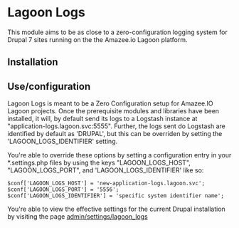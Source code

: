 # Lagoon Logs

This module aims to be as close to a zero-configuration logging system for Drupal 7 sites running on the the Amazee.io Lagoon platform.


## Installation


## Use/configuration

Lagoon Logs is meant to be a Zero Configuration setup for Amazee.IO Lagoon projects.
Once the prerequisite modules and libraries have been installed,
it will, by default send its logs to a Logstash instance at "application-logs.lagoon.svc:5555".
Further, the logs sent do Logstash are identified by default as 'DRUPAL', but this can be overriden by setting
the 'LAGOON_LOGS_IDENTIFIER' setting.

You're able to override these options by setting a configuration entry in your *.settings.php files by using the keys "LAGOON_LOGS_HOST",
 "LAGOON_LOGS_PORT", and 'LAGOON_LOGS_IDENTIFIER' like so:
 
```
$conf['LAGOON_LOGS_HOST'] = 'new-application-logs.lagoon.svc';
$conf['LAGOON_LOGS_PORT'] = '5556';
$conf['LAGOON_LOGS_IDENTIFIER'] = 'specific system identifier name';
```

You're able to view the effective settings for the current Drupal installation by visiting the page [admin/settings/lagoon_logs](admin/settings/lagoon_logs)
